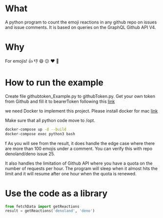 # What
A python program to count the emoji reactions in any github repo on issues and issue comments. It is based on queries on the GraphQL Github API V4. 

# Why
For emojis! 👍 👎 😄 😕 ❤️ 🎉

# How to run the example
Create file githubtoken_Example.py to githubToken.py. Get your own token from Github and fill it to bearerToken following this [link](https://help.github.com/articles/creating-a-personal-access-token-for-the-command-line/)

we need Docker to implement this project. Please  install docker for mac [link](https://hub.docker.com/editions/community/docker-ce-desktop-mac)

Make sure that all python code move to /opt.

```bash
docker-compose up -d --build
docker-compose exec python3 bash
```
f
As you will see from the result, it does handle the edge case where there are more than 100 emojis under a comment. You can verify this with repo denoland/deno issue 25. 

It also handles the limitation of Github API where you have a quota on the number of requests per hour. The program will sleep when it almost hits the limit and it will resume after one hour when the quota is renewed. 

# Use the code as a library 
```python
from fetchData import getReactions
result = getReactions('denoland', 'deno')
```



